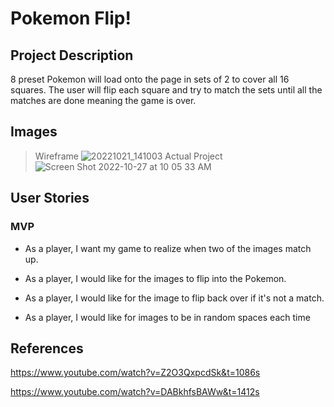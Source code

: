 # Pokemon Flip!
## Project Description
8 preset Pokemon will load onto the page in sets of 2 to cover all 16 squares. The user will flip each square and try to match the sets until all the matches are done meaning the game is over.
## Images
> Wireframe
![20221021_141003](https://user-images.githubusercontent.com/114940348/198307868-92f1882b-3dfa-4e46-915d-afc9c440022e.jpg)
> Actual Project
![Screen Shot 2022-10-27 at 10 05 33 AM](https://user-images.githubusercontent.com/114940348/198307350-af8adda8-741c-4a37-98b0-1c693765558b.png)
## User Stories
### MVP
- As a player, I want my game to realize when two of the images match up.

- As a player, I would like for the images to flip into the Pokemon.

- As a player, I would like for the image to flip back over if it's not a match.

- As a player, I would like for images to be in random spaces each time

## References
https://www.youtube.com/watch?v=Z2O3QxpcdSk&t=1086s

https://www.youtube.com/watch?v=DABkhfsBAWw&t=1412s

